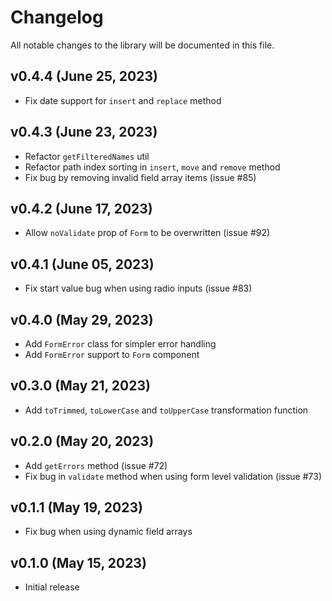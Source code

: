 # Changelog

All notable changes to the library will be documented in this file.

## v0.4.4 (June 25, 2023)

- Fix date support for `insert` and `replace` method

## v0.4.3 (June 23, 2023)

- Refactor `getFilteredNames` util
- Refactor path index sorting in `insert`, `move` and `remove` method
- Fix bug by removing invalid field array items (issue #85)

## v0.4.2 (June 17, 2023)

- Allow `noValidate` prop of `Form` to be overwritten (issue #92)

## v0.4.1 (June 05, 2023)

- Fix start value bug when using radio inputs (issue #83)

## v0.4.0 (May 29, 2023)

- Add `FormError` class for simpler error handling
- Add `FormError` support to `Form` component

## v0.3.0 (May 21, 2023)

- Add `toTrimmed`, `toLowerCase` and `toUpperCase` transformation function

## v0.2.0 (May 20, 2023)

- Add `getErrors` method (issue #72)
- Fix bug in `validate` method when using form level validation (issue #73)

## v0.1.1 (May 19, 2023)

- Fix bug when using dynamic field arrays

## v0.1.0 (May 15, 2023)

- Initial release
